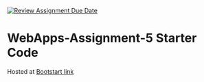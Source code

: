 [![Review Assignment Due Date](https://classroom.github.com/assets/deadline-readme-button-24ddc0f5d75046c5622901739e7c5dd533143b0c8e959d652212380cedb1ea36.svg)](https://classroom.github.com/a/7kKA03Up)
# WebApps-Assignment-5 Starter Code

Hosted at [Bootstart link]( https://44-563-webapps-f23.github.io/44563-webapps-f23-assignment5-Prameela2511/bootstart.html)
